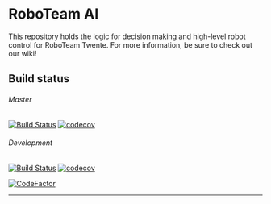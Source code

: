 # RoboTeam AI
This repository holds the logic for decision making and high-level robot control for RoboTeam Twente. For more information, be sure to check out our wiki!


## Build status

###### Master    
[![Build Status](https://travis-ci.com/RoboTeamTwente/roboteam_ai.svg?branch=master)](https://travis-ci.com/RoboTeamTwente/roboteam_ai)
[![codecov](https://codecov.io/gh/RoboTeamTwente/roboteam_ai/branch/master/graph/badge.svg)](https://codecov.io/gh/RoboTeamTwente/roboteam_ai)


###### Development    
[![Build Status](https://travis-ci.com/RoboTeamTwente/roboteam_ai.svg?branch=development)](https://travis-ci.com/RoboTeamTwente/roboteam_ai)
[![codecov](https://codecov.io/gh/RoboTeamTwente/roboteam_ai/branch/development/graph/badge.svg)](https://codecov.io/gh/RoboTeamTwente/roboteam_ai)

[![CodeFactor](https://www.codefactor.io/repository/github/roboteamtwente/roboteam_ai/badge)](https://www.codefactor.io/repository/github/roboteamtwente/roboteam_ai)

---
